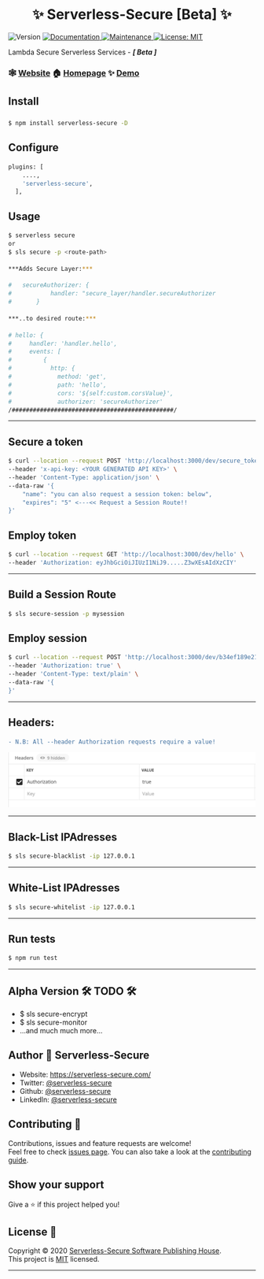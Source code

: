 <h1 align="center">✨ Serverless-Secure [Beta] ✨ </h1>
<p>
  <img alt="Version" src="https://img.shields.io/badge/version-1.0.1.Beta-blue.svg?cacheSeconds=2592000" />
  <a href="https://serverless-secure.github.io/" target="_blank">
    <img alt="Documentation" src="https://img.shields.io/badge/documentation-yes-brightgreen.svg" />
  </a>
  <a href="https://github.com/serverless-secure/serverless-secure/graphs/commit-activity" target="_blank">
    <img alt="Maintenance" src="https://img.shields.io/badge/Maintained%3F-yes-green.svg" />
  </a>
  <a href="https://github.com/serverless-secure/serverless-secure/blob/master/LICENSE" target="_blank">
    <img alt="License: MIT" src="https://img.shields.io/github/license/serverless-secure/serverless-secure" />
  </a>
  <!-- <a href="https://twitter.com/serverless-secure" target="_blank">
    <img alt="Twitter: slssecure" src="https://img.shields.io/twitter/follow/slssecure.svg?style=social" />
  </a> -->
</p>

Lambda Secure Serverless Services - ***[ Beta ]***

### 🕸️ [Website](https://serverless-secure.com) 🏠 [Homepage](https://github.com/serverless-secure/serverless-secure#readme) ✨ [Demo](http://serverless-secure.com/demo)

## Install
### 
```sh
$ npm install serverless-secure -D
```
## Configure

```sh
plugins: [
    ....,
    'serverless-secure',
  ],
```

## Usage

```sh
$ serverless secure
or
$ sls secure -p <route-path>

***Adds Secure Layer:***

# 	secureAuthorizer: {
#   		handler: "secure_layer/handler.secureAuthorizer
#   	}

***..to desired route:***

# hello: {
#     handler: 'handler.hello',
#     events: [
#         {
#           http: {
#             method: 'get',
#             path: 'hello',
#             cors: '${self:custom.corsValue}',
#             authorizer: 'secureAuthorizer'
/##############################################/
```
***
## Secure a token

```sh
$ curl --location --request POST 'http://localhost:3000/dev/secure_token' \
--header 'x-api-key: <YOUR GENERATED API KEY>' \
--header 'Content-Type: application/json' \
--data-raw '{
    "name": "you can also request a session token: below",
    "expires": "5" <---<< Request a Session Route!!
}'
```
## Employ token

```sh
$ curl --location --request GET 'http://localhost:3000/dev/hello' \
--header 'Authorization: eyJhbGciOiJIUzI1NiJ9.....Z3wXEsAIdXzCIY'
```
***
## Build a Session Route

```sh
$ sls secure-session -p mysession
```

## Employ session

```sh
$ curl --location --request POST 'http://localhost:3000/dev/b34ef189e21240.....143de480387a/session' \
--header 'Authorization: true' \
--header 'Content-Type: text/plain' \
--data-raw '{
}'
```
***
## Headers:
```diff
- N.B: All --header Authorization requests require a value!
```

![header Authorization = true](https://github.com/serverless-secure/serverless-secure/blob/master/dist/images/header-example.png?raw=true)

***
## Black-List IPAdresses

```sh
$ sls secure-blacklist -ip 127.0.0.1
```
***
## White-List IPAdresses

```sh
$ sls secure-whitelist -ip 127.0.0.1
```
***
## Run tests

```sh
$ npm run test
```
***
## Alpha Version 🛠 TODO 🛠️
* $ sls secure-encrypt
* $ sls secure-monitor
* ...and much much more...

## Author 👤 **Serverless-Secure**

* Website: https://serverless-secure.com/
* Twitter: [@serverless-secure](https://twitter.com/slssecure)
* Github: [@serverless-secure](https://github.com/serverless-secure)
* LinkedIn: [@serverless-secure](https://www.linkedin.com/company/serverless-secure)

## Contributing 🤝 

Contributions, issues and feature requests are welcome!<br />Feel free to check [issues page](https://github.com/serverless-secure/serverless-secure/issues). You can also take a look at the [contributing guide](https://github.com/serverless-secure/serverless-secure/blob/master/CONTRIBUTING.md).

## Show your support

Give a ⭐️ if this project helped you!

## License 📝 

Copyright © 2020 [Serverless-Secure Software Publishing House](https://github.com/serverless-secure).<br />
This project is [MIT](https://github.com/serverless-secure/serverless-secure/blob/master/LICENSE) licensed.

***
